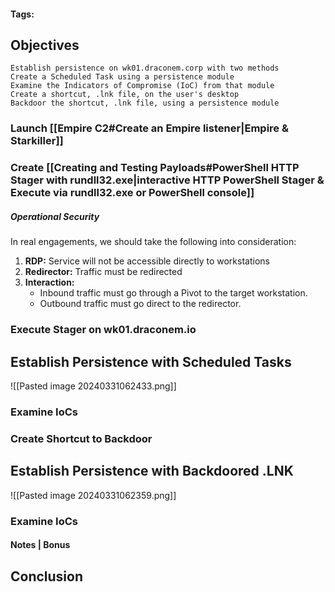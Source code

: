 #### Tags: 

## Objectives
    Establish persistence on wk01.draconem.corp with two methods
    Create a Scheduled Task using a persistence module
    Examine the Indicators of Compromise (IoC) from that module
    Create a shortcut, .lnk file, on the user's desktop
    Backdoor the shortcut, .lnk file, using a persistence module

### Launch [[Empire C2#Create an Empire listener|Empire & Starkiller]]


### Create [[Creating and Testing Payloads#PowerShell HTTP Stager with rundll32.exe|interactive HTTP PowerShell Stager & Execute via rundll32.exe or PowerShell console]]

##### Operational Security
In real engagements, we should take the following into consideration:
1. **RDP:** Service will not be accessible directly to workstations
2. **Redirector:** Traffic must be redirected
3. **Interaction:** 
	- Inbound traffic must go through a Pivot to the target workstation.
	- Outbound traffic must go direct to the redirector.

### Execute Stager on wk01.draconem.io


## Establish Persistence with Scheduled Tasks

![[Pasted image 20240331062433.png]]

### Examine IoCs


### Create Shortcut to Backdoor


## Establish Persistence with Backdoored .LNK

![[Pasted image 20240331062359.png]]

### Examine IoCs


#### Notes | Bonus


## Conclusion

